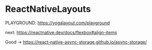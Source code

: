 # ReactNativeLayouts
PLAYGROUND: https://yogalayout.com/playground

next: https://reactnative.dev/docs/flexbox#align-items

Good -> https://react-native-async-storage.github.io/async-storage/
